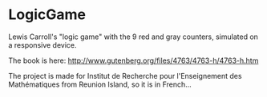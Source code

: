 # LogicGame
Lewis Carroll's "logic game" with the 9 red and gray counters, simulated on a responsive device.

The book is here: http://www.gutenberg.org/files/4763/4763-h/4763-h.htm

The project is made for Institut de Recherche pour l'Enseignement des Mathématiques from Reunion Island, so it is in French...